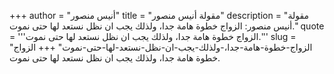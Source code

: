 +++
author = "أنيس منصور"
title = "مقولة أنيس منصور"
description = "مقولة أنيس منصور: الزواج خطوة هامة جدا، ولذلك يجب ان نظل نستعد لها حتى نموت."
quote = '''الزواج خطوة هامة جدا، ولذلك يجب ان نظل نستعد لها حتى نموت.'''
slug = "الزواج-خطوة-هامة-جدا،-ولذلك-يجب-ان-نظل-نستعد-لها-حتى-نموت"
+++
الزواج خطوة هامة جدا، ولذلك يجب ان نظل نستعد لها حتى نموت.
